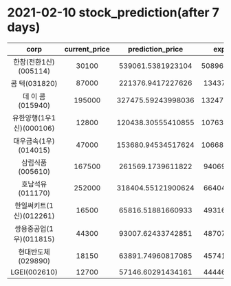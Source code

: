 # 2021-02-10 stock_prediction(after 7 days)

|   corp   |   current_price   |   prediction_price   |   expected_profit   |
|:--------:|:-----------------:|:--------------------:|:-------------------:|
|한창(전환1신)(005114)|30100|539061.5381923104|508961.53819231037|
|콤    텍(031820)|87000|221376.9417227626|134376.9417227626|
|데 이 콤(015940)|195000|327475.59243998036|132475.59243998036|
|유한양행(1우1신)(000106)|12800|120438.30555410855|107638.30555410855|
|대우금속(1우)(014015)|47000|153680.94534517624|106680.94534517624|
|삼립식품(005610)|167500|261569.1739611822|94069.17396118221|
|호남석유(011170)|252000|318404.55121900624|66404.55121900624|
|한일써키트(1신)(012261)|16500|65816.51881660933|49316.51881660933|
|쌍용중공업(1우)(011815)|44300|93007.62433742851|48707.62433742851|
|현대반도체(029890)|18150|63891.74960817085|45741.74960817085|
|LGEI(002610)|12700|57146.60291434161|44446.60291434161|
